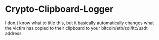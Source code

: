 # Crypto-Clipboard-Logger
I don;t know what to title this, but it basically automatically changes what the victim has copied to their clipboard to your bitcoin/eth/sol/ltc/usdt address
